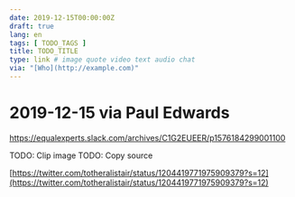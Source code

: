 ```yaml
---
date: 2019-12-15T00:00:00Z
draft: true
lang: en
tags: [ TODO_TAGS ]
title: TODO_TITLE
type: link # image quote video text audio chat
via: "[Who](http://example.com)"
---
```



# 2019-12-15 via Paul Edwards
https://equalexperts.slack.com/archives/C1G2EUEER/p1576184299001100

TODO: Clip image
TODO: Copy source

[https://twitter.com/totheralistair/status/1204419771975909379?s=12](https://twitter.com/totheralistair/status/1204419771975909379?s=12)

